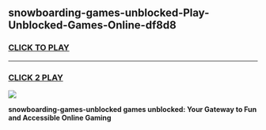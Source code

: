 
## snowboarding-games-unblocked-Play-Unblocked-Games-Online-df8d8
<h3>
<a href="https://premium76.site?title=snowboarding-games-unblocked&ref=25A">CLICK TO PLAY</a></h3>
<hr>

<h3>
<a href="https://premium76.site?title=snowboarding-games-unblocked&ref=25A">CLICK 2 PLAY</a>
  
</h3>

<a href="https://premium76.site?title=snowboarding-games-unblocked&ref=25A"><img src="https://clearcache.store/games.png"></a>


**snowboarding-games-unblocked games unblocked: Your Gateway to Fun and Accessible Online Gaming**
